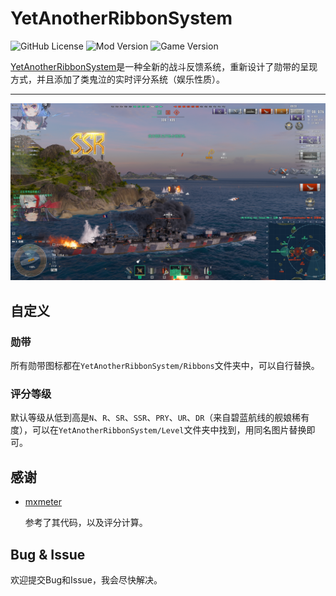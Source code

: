 # YetAnotherRibbonSystem

![GitHub License](https://img.shields.io/github/license/AXiX-official/YetAnotherRibbonSystem)
![Mod Version](https://img.shields.io/github/v/tag/AXiX-official/YetAnotherRibbonSystem?label=Mod%20Version)
![Game Version](https://img.shields.io/badge/Game%20Version-13.6.0-blue)



[YetAnotherRibbonSystem](https://github.com/AXiX-official/YetAnotherRibbonSystem)是一种全新的战斗反馈系统，重新设计了勋带的呈现方式，并且添加了类鬼泣的实时评分系统（娱乐性质）。

---

![preview](doc/image1.png)

## 自定义

### 勋带

所有勋带图标都在`YetAnotherRibbonSystem/Ribbons`文件夹中，可以自行替换。

### 评分等级

默认等级从低到高是`N`、`R`、`SR`、`SSR`、`PRY`、`UR`、`DR`（来自碧蓝航线的舰娘稀有度），可以在`YetAnotherRibbonSystem/Level`文件夹中找到，用同名图片替换即可。

## 感谢

- [mxmeter](https://github.com/qMBQx8GH/mxmeter)

    参考了其代码，以及评分计算。

## Bug & Issue

欢迎提交Bug和Issue，我会尽快解决。